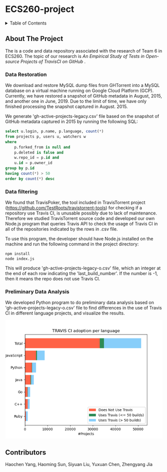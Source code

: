 # ECS260-project

<div id="top"></div>
<!--
*** Thanks for checking out the Best-README-Template. If you have a suggestion
*** that would make this better, please fork the repo and create a pull request
*** or simply open an issue with the tag "enhancement".
*** Don't forget to give the project a star!
*** Thanks again! Now go create something AMAZING! :D
-->



<!-- TABLE OF CONTENTS -->
<details>
  <summary>Table of Contents</summary>
  <ol>
    <li>
      <a href="#about-the-project">About The Project</a>
      <ul>
        <li><a href="#data-restoration">Data Restoration</a></li>
        <li><a href="#data-filtering">Data Filtering</a></li>
        <li><a href="#preliminary-data-analysis">Preliminary Data Analysis</a></li>
      </ul>
    </li>
    <li><a href="#Contributors">Contributors</a></li>
  </ol>
</details>



<!-- ABOUT THE PROJECT -->
## About The Project

The is a code and data repository associated with the research of Team 6 in ECS260. The topic of our research is <em>An Empirical Study of Tests in Open-source Projects of TravisCI on GitHub </em>.

<!-- GETTING STARTED -->
### Data Restoration
We download and restore MySQL dump files from GHTorrent into a MySQL database on a virtual machine running on Google Cloud Platform (GCP). Currently, we have restored a snapshot of GitHub metadata in August, 2015, and another one in June, 2019. Due to the limit of time, we have only finished processing the snapshot captured in August. 2015.

We generate 'gh-active-projects-legacy.csv' file based on the snapshot of GitHub metadata captured in 2015 by running the following SQL:
```SQL
select u.login, p.name, p.language, count(*)
from projects p, users u, watchers w
where
    p.forked_from is null and
    p.deleted is false and
    w.repo_id = p.id and
    u.id = p.owner_id
group by p.id
having count(*) > 50
order by count(*) desc
```

### Data filtering
We found that TravisPoker,  the tool included in TravisTorrent project (https://github.com/TestRoots/travistorrent-tools) for checking if a repository use Travis CI, is unusable possibly due to lack of maintenance. Therefore we studied TravisTorrent source code and developed our own Node.js program that queries Travis API to check the usage of Travis CI in all of the repositories indicated by the rows in .csv file. 

To use this program, the developer should have Node.js installed on the machine and run the following command in the project directory:
```console
npm install
node index.js
```
This will produce 'gh-active-projects-legacy-o.csv' file, which an integer at the end of each row indicating the 'last_build_number'. If the number is -1, then it means the repo does not use Travis CI.

### Preliminary Data Analysis
We developed Python program to do preliminary data analysis based on 'gh-active-projects-legacy-o.csv' file to find differences in the use of Travis CI in different language projects, and visualize the results.

![Preliminary Data Analysis Result](/travis_ci_repos_2021_500_out.png)

## Contributors
Haochen Yang, Haoming Sun, Siyuan Liu, Yuxuan Chen, Zhengyang Jia
